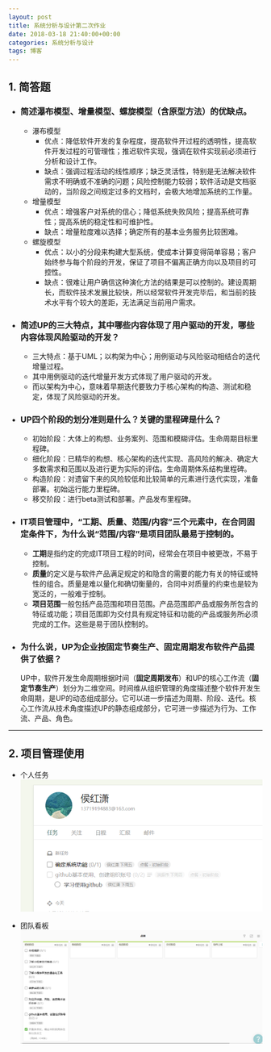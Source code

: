 ```yaml
---
layout: post
title: 系统分析与设计第二次作业
date: 2018-03-18 21:40:00+00:00
categories: 系统分析与设计
tags: 博客
---
```


## 1. 简答题
- ### 简述瀑布模型、增量模型、螺旋模型（含原型方法）的优缺点。  
  * 瀑布模型  
    + 优点：降低软件开发的复杂程度，提高软件开过程的透明性，提高软件开发过程的可管理性；推迟软件实现，强调在软件实现前必须进行分析和设计工作。
    + 缺点：强调过程活动的线性顺序；缺乏灵活性，特别是无法解决软件需求不明确或不准确的问题；风险控制能力较弱；软件活动是文档驱动的，当阶段之间规定过多的文档时，会极大地增加系统的工作量。
  * 增量模型
    + 优点：增强客户对系统的信心；降低系统失败风险；提高系统可靠性；提高系统的稳定性和可维护性。
    + 缺点：增量粒度难以选择；确定所有的基本业务服务比较困难。
  * 螺旋模型
    + 优点：以小的分段来构建大型系统，使成本计算变得简单容易；客户始终参与每个阶段的开发，保证了项目不偏离正确方向以及项目的可控性。  
    + 缺点：很难让用户确信这种演化方法的结果是可以控制的。建设周期长，而软件技术发展比较快，所以经常软件开发完毕后，和当前的技术水平有个较大的差距，无法满足当前用户需求。  
- ### 简述UP的三大特点，其中哪些内容体现了用户驱动的开发，哪些内容体现风险驱动的开发？
    + 三大特点：基于UML；以构架为中心；用例驱动与风险驱动相结合的迭代增量过程。  
    + 其中用例驱动的迭代增量开发方式体现了用户驱动的开发。  
    + 而以架构为中心，意味着早期迭代要致力于核心架构的构造、测试和稳定，体现了风险驱动的开发。  

- ### UP四个阶段的划分准则是什么？关键的里程碑是什么？
    * 初始阶段：大体上的构想、业务案列、范围和模糊评估。生命周期目标里程碑。
    * 细化阶段：已精华的构想、核心架构的迭代实现、高风险的解决、确定大多数需求和范围以及进行更为实际的评估。生命周期体系结构里程碑。
    * 构造阶段：对遗留下来的风险较低和比较简单的元素进行迭代实现，准备部署。初始运行能力里程碑。
    * 移交阶段：进行beta测试和部署。产品发布里程碑。  
     
- ### IT项目管理中，“工期、质量、范围/内容”三个元素中，在合同固定条件下，为什么说“范围/内容”是项目团队最易于控制的。  
    * **工期**是指约定的完成IT项目工程的时间，经常会在项目中被更改，不易于控制。  
    * **质量**的定义是与软件产品满足规定的和隐含的需要的能力有关的特征或特性的组合。质量是难以量化和确切衡量的，合同中对质量的约束也是较为宽泛的，一般难于控制。  
    * **项目范围**一般包括产品范围和项目范围。产品范围即产品或服务所包含的特征或功能；项目范围即为交付具有规定特征和功能的产品或服务所必须完成的工作。这些是易于团队控制的。  

- ### 为什么说，UP为企业按固定节奏生产、固定周期发布软件产品提供了依据？  
    UP中，软件开发生命周期根据时间（**固定周期发布**）和UP的核心工作流（**固定节奏生产**）划分为二维空间。时间维从组织管理的角度描述整个软件开发生命周期，是UP的动态组成部分。它可以进一步描述为周期、阶段、迭代。核心工作流从技术角度描述UP的静态组成部分，它可进一步描述为行为、工作流、产品、角色。

---

## 2. 项目管理使用  
   + 个人任务  
     ![](../assets/点餐-初始阶段-个人任务.png)  

   + 团队看板  
     ![](../assets/点餐-初始阶段-团队看板.png)


